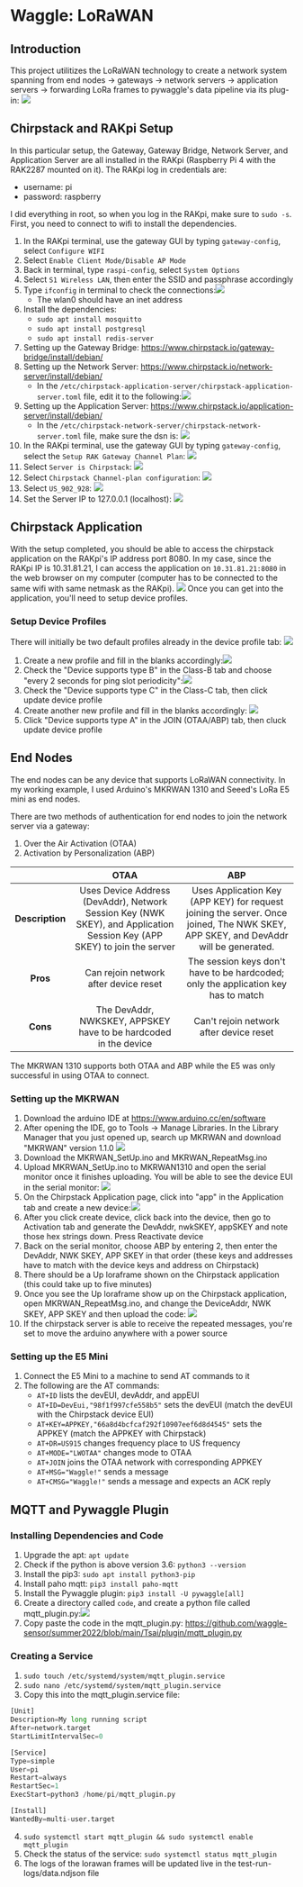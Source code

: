 # Waggle: LoRaWAN

## Introduction
This project utilitizes the LoRaWAN technology to create a network system spanning from end nodes -> gateways -> network servers -> application servers -> forwarding LoRa frames to pywaggle's data pipeline via its plug-in:
![](https://i.imgur.com/G7Nl5s3.png)


## Chirpstack and RAKpi Setup
In this particular setup, the Gateway, Gateway Bridge, Network Server, and Application Server are all installed in the RAKpi (Raspberry Pi 4 with the RAK2287 mounted on it). The RAKpi log in credentials are:
- username: pi
- password: raspberry

I did everything in root, so when you log in the RAKpi, make sure to `sudo -s`. First, you need to connect to wifi to install the dependencies.
1. In the RAKpi terminal, use the gateway GUI by typing `gateway-config`, select `Configure WIFI`
2. Select `Enable Client Mode/Disable AP Mode`
3. Back in terminal, type `raspi-config`, select `System Options`
4. Select `S1 Wireless LAN`, then enter the SSID and passphrase accordingly
5. Type `ifconfig` in terminal to check the connections:![](https://i.imgur.com/b0hc66G.png)
    - The wlan0 should have an inet address
6. Install the dependencies:
    - `sudo apt install mosquitto`
    - `sudo apt install postgresql`
    - `sudo apt install redis-server`
7. Setting up the Gateway Bridge: https://www.chirpstack.io/gateway-bridge/install/debian/
8. Setting up the Network Server: https://www.chirpstack.io/network-server/install/debian/
    - In the `/etc/chirpstack-application-server/chirpstack-application-server.toml` file, edit it to the following:![](https://i.imgur.com/QOdkatM.png)
8. Setting up the Application Server: https://www.chirpstack.io/application-server/install/debian/
    - In the `/etc/chirpstack-network-server/chirpstack-network-server.toml` file, make sure the dsn is: ![](https://i.imgur.com/s4oqZup.png)
9. In the RAKpi terminal, use the gateway GUI by typing `gateway-config`, select the `Setup RAK Gateway Channel Plan`: ![](https://i.imgur.com/b5Wo08l.png)
10. Select `Server is Chirpstack`: 
![](https://i.imgur.com/mEkliNH.png)
6. Select `Chirpstack Channel-plan configuration`: ![](https://i.imgur.com/pHCQYGr.png)
7. Select `US_902_928`:
![](https://i.imgur.com/bt8YxHp.png)
8. Set the Server IP to 127.0.0.1 (localhost):
![](https://i.imgur.com/nBtTQzp.png)


## Chirpstack Application
With the setup completed, you should be able to access the chirpstack application on the RAKpi's IP address port 8080. In my case, since the RAKpi IP is 10.31.81.21, I can access the application on `10.31.81.21:8080` in the web browser on my computer (computer has to be connected to the same wifi with same netmask as the RAKpi). ![](https://i.imgur.com/262bR3C.png)
Once you can get into the application, you'll need to setup device profiles.

### Setup Device Profiles
There will initially be two default profiles already in the device profile tab: ![](https://i.imgur.com/eVA7ey6.png)
1. Create a new profile and fill in the blanks accordingly:![](https://i.imgur.com/F8UXcV4.png)
2. Check the "Device supports type B" in the Class-B tab and choose "every 2 seconds for ping slot periodicity":![](https://i.imgur.com/6J6ejC2.png)
3. Check the "Device supports type C" in the Class-C tab, then click update device profile
4. Create another new profile and fill in the blanks accordingly: ![](https://i.imgur.com/iuIMr37.png)
5. Click "Device supports type A" in the JOIN (OTAA/ABP) tab, then cluck update device profile


## End Nodes
The end nodes can be any device that supports LoRaWAN connectivity. In my working example, I used Arduino's MKRWAN 1310 and Seeed's LoRa E5 mini as end nodes. 

There are two methods of authentication for end nodes to join the network server via a gateway:
1. Over the Air Activation (OTAA)
2. Activation by Personalization (ABP)

|                 |         OTAA           |           ABP           |
| :-------------: | :--------------------: | :----------------------:|
| **Description** | Uses Device Address (DevAddr), Network Session Key (NWK SKEY), and Application Session Key (APP SKEY) to join the server | Uses Application Key (APP KEY) for request joining the server. Once joined, The NWK SKEY, APP SKEY, and DevAddr will be generated.
| **Pros**        | Can rejoin network after device reset | The session keys don't have to be hardcoded; only the application key has to match |
| **Cons**        | The DevAddr, NWKSKEY, APPSKEY have to be hardcoded in the device | Can't rejoin network after device reset |

The MKRWAN 1310 supports both OTAA and ABP while the E5 was only successful in using OTAA to connect.

### Setting up the MKRWAN
1. Download the arduino IDE at https://www.arduino.cc/en/software
2. After opening the IDE, go to Tools -> Manage Libraries. In the Library Manager that you just opened up, search up MKRWAN and download "MKRWAN" version 1.1.0
![](https://i.imgur.com/FMEgPxP.png)
3. Download the MKRWAN_SetUp.ino and MKRWAN_RepeatMsg.ino
4. Upload MKRWAN_SetUp.ino to MKRWAN1310 and open the serial monitor once it finishes uploading. You will be able to see the device EUI in the serial monitor: ![](https://i.imgur.com/Qe0KL7C.png)
5. On the Chirpstack Application page, click into "app" in the Application tab and create a new device:![](https://i.imgur.com/fqzwFtw.png)
6. After you click create device, click back into the device, then go to Activation tab and generate the DevAddr, nwkSKEY, appSKEY and note those hex strings down. Press Reactivate device
7. Back on the serial monitor, choose ABP by entering 2, then enter the DevAddr, NWK SKEY, APP SKEY in that order (these keys and addresses have to match with the device keys and address on Chirpstack)
8. There should be a Up loraframe shown on the Chirpstack application (this could take up to five minutes)
9. Once you see the Up loraframe show up on the Chirpstack application, open MKRWAN_RepeatMsg.ino, and change the DeviceAddr, NWK SKEY, APP SKEY and then upload the code:
![](https://i.imgur.com/5EVVHrx.png)
10. If the chirpstack server is able to receive the repeated messages, you're set to move the arduino anywhere with a power source

### Setting up the E5 Mini
1. Connect the E5 Mini to a machine to send AT commands to it
2. The following are the AT commands:
    - `AT+ID` lists the devEUI, devAddr, and appEUI
    - `AT+ID=DevEui,"98f1f997cfe558b5"` sets the devEUI (match the devEUI with the Chirpstack device EUI)
    - `AT+KEY=APPKEY,"66a8d4bcfcaf292f10907eef6d8d4545"` sets the APPKEY (match the APPKEY with Chirpstack)
    - `AT+DR=US915` changes frequency place to US frequency
    - `AT+MODE="LWOTAA"` changes mode to OTAA
    - `AT+JOIN` joins the OTAA network with corresponding APPKEY
    - `AT+MSG="Waggle!"` sends a message
    - `AT+CMSG="Waggle!"` sends a message and expects an ACK reply


## MQTT and Pywaggle Plugin
### Installing Dependencies and Code
1. Upgrade the apt: `apt update`
2. Check if the python is above version 3.6: `python3 --version`
3. Install the pip3: `sudo apt install python3-pip`
4. Install paho mqtt: `pip3 install paho-mqtt`
5. Install the Pywaggle plugin: `pip3 install -U pywaggle[all]`
6. Create a directory called `code`, and create a python file called mqtt_plugin.py:![](https://i.imgur.com/8yEOyCI.png)
7. Copy paste the code in the mqtt_plugin.py: https://github.com/waggle-sensor/summer2022/blob/main/Tsai/plugin/mqtt_plugin.py
### Creating a Service
1. `sudo touch /etc/systemd/system/mqtt_plugin.service`
2. `sudo nano /etc/systemd/system/mqtt_plugin.service`
3. Copy this into the mqtt_plugin.service file:
```python
[Unit]
Description=My long running script
After=network.target
StartLimitIntervalSec=0

[Service]
Type=simple
User=pi
Restart=always
RestartSec=1
ExecStart=python3 /home/pi/mqtt_plugin.py

[Install]
WantedBy=multi-user.target
```
4. `sudo systemctl start mqtt_plugin && sudo systemctl enable mqtt_plugin`
5. Check the status of the service: `sudo systemctl status mqtt_plugin`
6. The logs of the lorawan frames will be updated live in the test-run-logs/data.ndjson file

